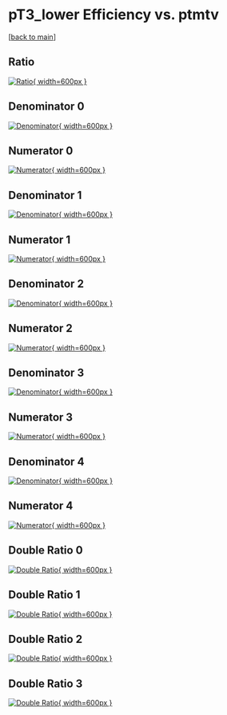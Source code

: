 # pT3_lower Efficiency vs. ptmtv

[[back to main](./)]



## Ratio

[![Ratio](../mtv/var/pT3_lower_xtr_321_-1_eff_ptmtv.png){ width=600px }](../mtv/var/pT3_lower_xtr_321_-1_eff_ptmtv.pdf)

## Denominator 0

[![Denominator](../mtv/den/pT3_lower_xtr_321_-1_eff_ptmtv_den0.png){ width=600px }](../mtv/den/pT3_lower_xtr_321_-1_eff_ptmtv_den0.pdf)

## Numerator 0

[![Numerator](../mtv/num/pT3_lower_xtr_321_-1_eff_ptmtv_num0.png){ width=600px }](../mtv/num/pT3_lower_xtr_321_-1_eff_ptmtv_num0.pdf)

## Denominator 1

[![Denominator](../mtv/den/pT3_lower_xtr_321_-1_eff_ptmtv_den1.png){ width=600px }](../mtv/den/pT3_lower_xtr_321_-1_eff_ptmtv_den1.pdf)

## Numerator 1

[![Numerator](../mtv/num/pT3_lower_xtr_321_-1_eff_ptmtv_num1.png){ width=600px }](../mtv/num/pT3_lower_xtr_321_-1_eff_ptmtv_num1.pdf)

## Denominator 2

[![Denominator](../mtv/den/pT3_lower_xtr_321_-1_eff_ptmtv_den2.png){ width=600px }](../mtv/den/pT3_lower_xtr_321_-1_eff_ptmtv_den2.pdf)

## Numerator 2

[![Numerator](../mtv/num/pT3_lower_xtr_321_-1_eff_ptmtv_num2.png){ width=600px }](../mtv/num/pT3_lower_xtr_321_-1_eff_ptmtv_num2.pdf)

## Denominator 3

[![Denominator](../mtv/den/pT3_lower_xtr_321_-1_eff_ptmtv_den3.png){ width=600px }](../mtv/den/pT3_lower_xtr_321_-1_eff_ptmtv_den3.pdf)

## Numerator 3

[![Numerator](../mtv/num/pT3_lower_xtr_321_-1_eff_ptmtv_num3.png){ width=600px }](../mtv/num/pT3_lower_xtr_321_-1_eff_ptmtv_num3.pdf)

## Denominator 4

[![Denominator](../mtv/den/pT3_lower_xtr_321_-1_eff_ptmtv_den4.png){ width=600px }](../mtv/den/pT3_lower_xtr_321_-1_eff_ptmtv_den4.pdf)

## Numerator 4

[![Numerator](../mtv/num/pT3_lower_xtr_321_-1_eff_ptmtv_num4.png){ width=600px }](../mtv/num/pT3_lower_xtr_321_-1_eff_ptmtv_num4.pdf)

## Double Ratio 0

[![Double Ratio](../mtv/ratio/pT3_lower_xtr_321_-1_eff_ptmtv_ratio0.png){ width=600px }](../mtv/ratio/pT3_lower_xtr_321_-1_eff_ptmtv_ratio0.pdf)

## Double Ratio 1

[![Double Ratio](../mtv/ratio/pT3_lower_xtr_321_-1_eff_ptmtv_ratio1.png){ width=600px }](../mtv/ratio/pT3_lower_xtr_321_-1_eff_ptmtv_ratio1.pdf)

## Double Ratio 2

[![Double Ratio](../mtv/ratio/pT3_lower_xtr_321_-1_eff_ptmtv_ratio2.png){ width=600px }](../mtv/ratio/pT3_lower_xtr_321_-1_eff_ptmtv_ratio2.pdf)

## Double Ratio 3

[![Double Ratio](../mtv/ratio/pT3_lower_xtr_321_-1_eff_ptmtv_ratio3.png){ width=600px }](../mtv/ratio/pT3_lower_xtr_321_-1_eff_ptmtv_ratio3.pdf)

